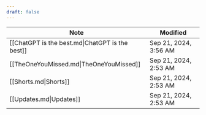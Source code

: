 ```yaml
---
draft: false
---
```

| Note                                            | Modified              |
| ----------------------------------------------- | --------------------- |
| [[ChatGPT is the best.md\|ChatGPT is the best]] | Sep 21, 2024, 3:56 AM |
| [[TheOneYouMissed.md\|TheOneYouMissed]]         | Sep 21, 2024, 2:53 AM |
| [[Shorts.md\|Shorts]]<br>                       | Sep 21, 2024, 2:53 AM |
| [[Updates.md\|Updates]]                         | Sep 21, 2024, 2:53 AM |
